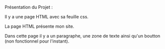 Présentation du Projet :

Il y a une page HTML avec sa feuille css.

La page HTML présente mon site.

Dans cette page il y a un paragraphe, une zone de texte ainsi qu'un boutton (non fonctionnel pour l'instant).
